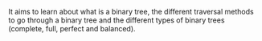 It aims to learn about what is a binary tree, the different traversal methods to go through a binary tree and the different types of binary trees (complete, full, perfect and balanced).
